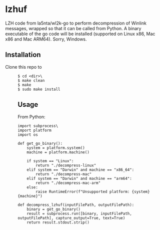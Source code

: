 # lzhuf

LZH code from la5nta/wl2k-go to perform decompression of Winlink messages, wrapped so that it can be called from Python.  A binary executable of the go code will be installed (supported on Linux x86, Mac x86 and Mac ARM64).  Sorry, Windows.

## Installation

Clone this repo to <dir>

```
$ cd <dir>\
$ make clean
$ make
$ sudo make install
```

## Usage

From Python:

```
import subprocess\
import platform
import os

def get_go_binary():
    system = platform.system()
	machine = platform.machine()

	if system == "Linux":
	    return "./decompress-linux"
	elif system == "Darwin" and machine == "x86_64":
		return "./decompress-mac"
	elif system == "Darwin" and machine == "arm64":
		return "./decompress-mac-arm"
	else:
		raise RuntimeError(f"Unsupported platform: {system} {machine}")

def decompress_lzhuf(inputFilePath, outputFilePath):
	binary = get_go_binary()
	result = subprocess.run([binary, inputFilePath, outputFilePath], capture_output=True, text=True)
	return result.stdout.strip()
```
